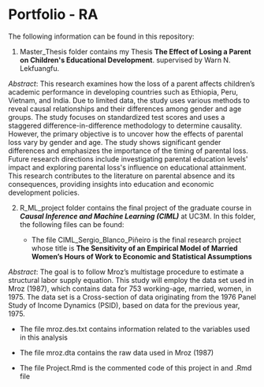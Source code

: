 # Portfolio - RA

The following information can be found in this repository:

1. Master_Thesis folder contains my Thesis **The Effect of Losing a Parent on Children's Educational Development**. supervised by Warn N. Lekfuangfu.

*Abstract*: 
This research examines how the loss of a parent affects children’s academic performance
in developing countries such as Ethiopia, Peru, Vietnam, and India. Due to limited
data, the study uses various methods to reveal causal relationships and their differences
among gender and age groups. The study focuses on standardized test scores and uses a
staggered difference-in-difference methodology to determine causality. However, the primary
objective is to uncover how the effects of parental loss vary by gender and age. The
study shows significant gender differences and emphasizes the importance
of the timing of parental loss. Future research directions include investigating parental education levels' impact and exploring parental loss's influence on educational attainment. This research contributes to the literature on parental absence
and its consequences, providing insights into education and economic development policies.


2. R_ML_project folder contains the final project of the graduate course in ***Causal Inference and Machine Learning (CIML)*** at UC3M. In this folder, the following files can be found:

   * The file CIML_Sergio_Blanco_Piñeiro is the final research project whose title is **The Sensitivity of an Empirical Model of Married Women’s Hours of Work to
Economic and Statistical Assumptions**

*Abstract*:
The goal is to follow Mroz’s multistage procedure to estimate a structural labor
supply equation. This study will employ the data set used in Mroz (1987), which contains data
for 753 working-age, married, women, in 1975. The data set is a Cross-section of data
originating from the 1976 Panel Study of Income Dynamics (PSID), based on data for
the previous year, 1975.

   * The file mroz.des.txt contains information related to the variables used in this analysis

   * The file mroz.dta contains the raw data used in Mroz (1987)
   * The file Project.Rmd is the commented code of this project in and .Rmd file

